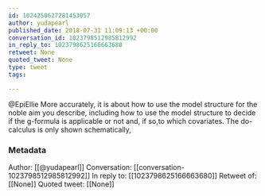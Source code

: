 ```yaml
---
id: 1024250627281453057
author: yudapearl
published_date: 2018-07-31 11:09:13 +00:00
conversation_id: 1023798512985812992
in_reply_to: 1023798625166663680
retweet: None
quoted_tweet: None
type: tweet
tags:

---
```


@EpiEllie More accurately, it is about how to use the model structure for the noble aim you describe, including how to use the model structure to decide if the g-formula is applicable or not and, if so,to which covariates. The do-calculus is only shown schematically,

### Metadata

Author: [[@yudapearl]]
Conversation: [[conversation-1023798512985812992]]
In reply to: [[1023798625166663680]]
Retweet of: [[None]]
Quoted tweet: [[None]]
